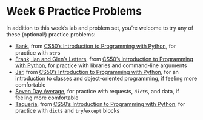 # Week 6 Practice Problems


In addition to this week’s lab and problem set, you’re welcome to try any of these (optional!) practice problems:


* [Bank](bank.md), from [CS50’s Introduction to Programming with Python](https://cs50.harvard.edu/python), for practice with `str`s
* [Frank, Ian and Glen’s Letters](figlet.md), from [CS50’s Introduction to Programming with Python](https://cs50.harvard.edu/python), for practice with libraries and command-line arguments
* [Jar](jar.md), from [CS50’s Introduction to Programming with Python](https://cs50.harvard.edu/python), for an introduction to classes and object-oriented programming, if feeling more comfortable
* [Seven Day Average](seven-day-average.md), for practice with requests, `dict`s, and data, if feeling more comfortable
* [Taqueria](taqueria.md), from [CS50’s Introduction to Programming with Python](https://cs50.harvard.edu/python), for practice with `dict`s and `try`/`except` blocks







